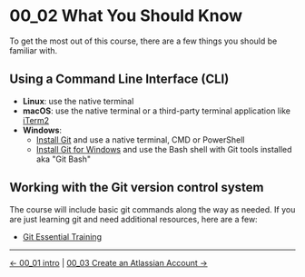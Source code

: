 # 00_02 What You Should Know
To get the most out of this course, there are a few things you should be familiar with.

## Using a Command Line Interface (CLI)
- **Linux**: use the native terminal
- **macOS**: use the native terminal or a third-party terminal application like [iTerm2](https://iterm2.com/)
- **Windows**:
    - [Install Git](https://git-scm.com/download/win) and use a native terminal, CMD or PowerShell
    - [Install Git for Windows](https://gitforwindows.org/) and use the Bash shell with Git tools installed aka "Git Bash"

## Working with the Git version control system
The course will include basic git commands along the way as needed.  If you are just learning git and need additional resources, here are a few:

- [Git Essential Training](https://www.linkedin.com/learning/git-essential-training-19417064/)


<!-- FooterStart -->
---
[← 00_01 intro](../00_01_intro/README.md) | [00_03 Create an Atlassian Account →](../00_03_create_an_atlassian_account/README.md)
<!-- FooterEnd -->
